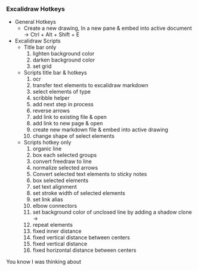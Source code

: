 ### Excalidraw Hotkeys


- General Hotkeys
	- Create a new drawing, In a new pane & embed into active document → Ctrl + Alt + Shift + E 
- Excalidraw Scripts
	- Title bar only
		1. lighten background color 
		2. darken background color 
		3. set grid 
	- Scripts title bar & hotkeys
		1. ocr 
		2. transfer text elements to excalidraw markdown
		3. select elements of type
		4. scribble helper
		5. add next step in process
		6. reverse arrows
		7. add link to existing file & open
		8. add link to new page & open
		9. create new markdown file & embed into active drawing
		10. change shape of select elements
	- Scripts hotkey only
		1. organic line
		2. box each selected groups
		3. convert freedraw to line
		4. normalize selected arrows
		5. Convert selected text elements to sticky notes
		6. box selected elements
		7. set text alignment
		8. set stroke width of selected elements
		9. set link alias
		10. elbow connectors
		11. set background color of unclosed line by adding a shadow clone → 
		12. repeat elements
		13. fixed inner distance
		14. fixed vertical distance between centers
		15. fixed vertical distance
		16. fixed horizontal distance between centers

You know I was thinking about 
